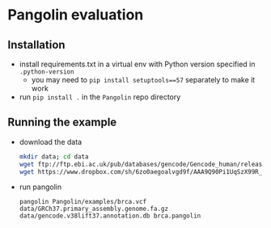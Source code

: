 # Pangolin evaluation

## Installation

- install requirements.txt in a virtual env with Python version specified in
  `.python-version`
  - you may need to `pip install setuptools==57` separately to make it work
- run `pip install .` in the `Pangolin` repo directory

## Running the example

- download the data
  ```sh
  mkdir data; cd data
  wget ftp://ftp.ebi.ac.uk/pub/databases/gencode/Gencode_human/release_30/GRCh37_mapping/GRCh37.primary_assembly.genome.fa.gz
  wget https://www.dropbox.com/sh/6zo0aegoalvgd9f/AAA9Q90Pi1UqSzX99R_NM803a/gencode.v38lift37.annotation.db
  ```
- run pangolin
  ```
  pangolin Pangolin/examples/brca.vcf data/GRCh37.primary_assembly.genome.fa.gz data/gencode.v38lift37.annotation.db brca.pangolin
  ```
